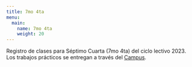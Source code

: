 ```yaml
---
title: 7mo 4ta
menu:
  main:
    name: 7mo 4ta
    weight: 20
---
```


Registro de clases para Séptimo Cuarta (7mo 4ta) del ciclo lectivo 2023. Los trabajos prácticos se entregan a través del [Campus](https://campus.tecnica4berazategui.edu.ar/course/view.php?id=36).